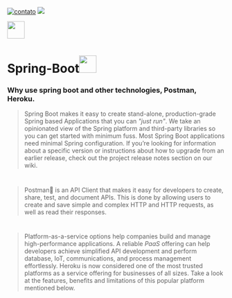 [![contato](https://img.shields.io/badge/Windows-0078D6?style=for-the-badge&logo=windows&logoColor=white)]()
[![](https://img.shields.io/badge/Ubuntu-E95420?style=for-the-badge&logo=ubuntu&logoColor=white)]()</p>
<p><img src="https://cdn.jsdelivr.net/gh/devicons/devicon/icons/java/java-plain-wordmark.svg" 
 width"40" height="40"/></p>

<p><h1>Spring-Boot<img src="https://cdn.jsdelivr.net/gh/devicons/devicon/icons/spring/spring-original.svg" width"40" height="40" /></h1></p>

<p><h3>Why use spring boot and other technologies, Postman, Heroku. </h3></p>


><p>Spring Boot makes it easy to create stand-alone,
> production-grade Spring based Applications that you can <i>"just run"</i>.
>We take an opinionated view of the Spring platform and third-party libraries so you can get started with minimum fuss.
 >Most Spring Boot applications need minimal Spring configuration.
>If you’re looking for information about a specific version
 >or instructions about how to upgrade from an earlier release,
 >check out the project release notes section on our wiki.</p>
#

><p>Postman📨 is an API Client that makes it easy for developers to create, share, test, and document APIs.
>This is done by allowing users to create and save simple and complex HTTP and HTTP requests, as well as read their responses.</p>
#
><p>Platform-as-a-service options help companies build and manage high-performance applications. A reliable <i>PaaS</i> offering can help developers achieve simplified API development and perform database, IoT, communications, and process management effortlessly.
>Heroku is now considered one of the most trusted platforms as a service offering for businesses of all sizes. Take a look at the features, benefits and limitations of this popular platform mentioned below.</p>
